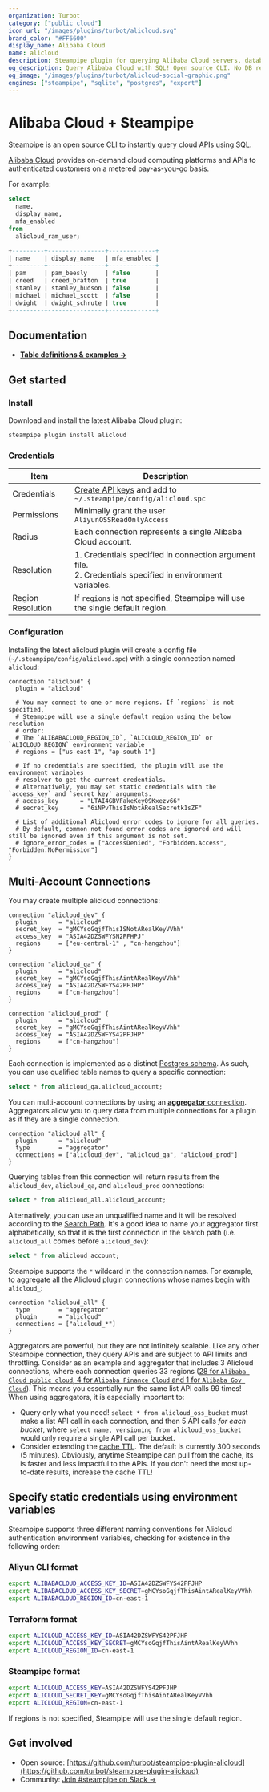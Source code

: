 ```yaml
---
organization: Turbot
category: ["public cloud"]
icon_url: "/images/plugins/turbot/alicloud.svg"
brand_color: "#FF6600"
display_name: Alibaba Cloud
name: alicloud
description: Steampipe plugin for querying Alibaba Cloud servers, databases, networks, and other resources.
og_description: Query Alibaba Cloud with SQL! Open source CLI. No DB required. 
og_image: "/images/plugins/turbot/alicloud-social-graphic.png"
engines: ["steampipe", "sqlite", "postgres", "export"]
---
```


# Alibaba Cloud + Steampipe

[Steampipe](https://steampipe.io) is an open source CLI to instantly query cloud APIs using SQL.

[Alibaba Cloud](https://alibabacloud.com) provides on-demand cloud computing platforms and APIs to authenticated customers on a metered pay-as-you-go basis. 

For example:

```sql
select
  name,
  display_name,
  mfa_enabled
from
  alicloud_ram_user;

+---------+----------------+-------------+
| name    | display_name   | mfa_enabled |
+---------+----------------+-------------+
| pam     | pam_beesly     | false       |
| creed   | creed_bratton  | true        |
| stanley | stanley_hudson | false       |
| michael | michael_scott  | false       |
| dwight  | dwight_schrute | true        |
+---------+----------------+-------------+
```

## Documentation

- **[Table definitions & examples →](/plugins/turbot/alicloud/tables)**

## Get started

### Install

Download and install the latest Alibaba Cloud plugin:

```bash
steampipe plugin install alicloud
```

### Credentials

| Item | Description |
| - | - |
| Credentials | [Create API keys](https://www.alibabacloud.com/help/doc-detail/53045.htm) and add to `~/.steampipe/config/alicloud.spc` |
| Permissions | Minimally grant the user `AliyunOSSReadOnlyAccess`  |
| Radius | Each connection represents a single Alibaba Cloud account. |
| Resolution |  1. Credentials specified in connection argument file.<br />2. Credentials specified in environment variables. |
| Region Resolution | If `regions` is not specified, Steampipe will use the single default region. |

### Configuration

Installing the latest alicloud plugin will create a config file (`~/.steampipe/config/alicloud.spc`) with a single connection named `alicloud`:

```hcl
connection "alicloud" {
  plugin = "alicloud"

  # You may connect to one or more regions. If `regions` is not specified,
  # Steampipe will use a single default region using the below resolution
  # order:
  # The `ALIBABACLOUD_REGION_ID`, `ALICLOUD_REGION_ID` or `ALICLOUD_REGION` environment variable
  # regions = ["us-east-1", "ap-south-1"]

  # If no credentials are specified, the plugin will use the environment variables
  # resolver to get the current credentials.
  # Alternatively, you may set static credentials with the `access_key` and `secret_key` arguments.
  # access_key  	= "LTAI4GBVFakeKey09Kxezv66"
  # secret_key  	= "6iNPvThisIsNotARealSecretk1sZF"

  # List of additional Alicloud error codes to ignore for all queries.
  # By default, common not found error codes are ignored and will still be ignored even if this argument is not set.
  # ignore_error_codes = ["AccessDenied", "Forbidden.Access", "Forbidden.NoPermission"]
}
```

## Multi-Account Connections

You may create multiple alicloud connections:

```hcl
connection "alicloud_dev" {
  plugin      = "alicloud"
  secret_key  = "gMCYsoGqjfThisISNotARealKeyVVhh"
  access_key  = "ASIA42DZSWFYSN2PFHPJ"
  regions     = ["eu-central-1" , "cn-hangzhou"]
}

connection "alicloud_qa" {
  plugin      = "alicloud"
  secret_key  = "gMCYsoGqjfThisAintARealKeyVVhh"
  access_key  = "ASIA42DZSWFYS42PFJHP"
  regions     = ["cn-hangzhou"]
}

connection "alicloud_prod" {
  plugin      = "alicloud"
  secret_key  = "gMCYsoGqjfThisAintARealKeyVVhh"
  access_key  = "ASIA42DZSWFYS42PFJHP"
  regions     = ["cn-hangzhou"]
}
```

Each connection is implemented as a distinct [Postgres schema](https://www.postgresql.org/docs/current/ddl-schemas.html). As such, you can use qualified table names to query a specific connection:

```sql
select * from alicloud_qa.alicloud_account;
```

You can multi-account connections by using an [**aggregator** connection](https://steampipe.io/docs/using-steampipe/managing-connections#using-aggregators). Aggregators allow you to query data from multiple connections for a plugin as if they are a single connection.

```hcl
connection "alicloud_all" {
  plugin      = "alicloud"
  type        = "aggregator"
  connections = ["alicloud_dev", "alicloud_qa", "alicloud_prod"]
}
```

Querying tables from this connection will return results from the `alicloud_dev`, `alicloud_qa`, and `alicloud_prod` connections:

```sql
select * from alicloud_all.alicloud_account;
```

Alternatively, you can use an unqualified name and it will be resolved according to the [Search Path](https://steampipe.io/docs/guides/search-path). It's a good idea to name your aggregator first alphabetically, so that it is the first connection in the search path (i.e. `alicloud_all` comes before `alicloud_dev`):

```sql
select * from alicloud_account;
```

Steampipe supports the `*` wildcard in the connection names. For example, to aggregate all the Alicloud plugin connections whose names begin with `alicloud_`:

```hcl
connection "alicloud_all" {
  type        = "aggregator"
  plugin      = "alicloud"
  connections = ["alicloud_*"]
}
```

Aggregators are powerful, but they are not infinitely scalable. Like any other Steampipe connection, they query APIs and are subject to API limits and throttling. Consider as an example and aggregator that includes 3 Alicloud connections, where each connection queries 33 regions ([28 for `Alibaba Cloud public cloud`, 4 for `Alibaba Finance Cloud` and 1 for `Alibaba Gov Cloud`](https://www.alibabacloud.com/help/en/basics-for-beginners/latest/regions-and-zones)). This means you essentially run the same list API calls 99 times! When using aggregators, it is especially important to:

- Query only what you need! `select * from alicloud_oss_bucket` must make a list API call in each connection, and then 5 API calls *for each bucket*, where `select name, versioning from alicloud_oss_bucket` would only require a single API call per bucket.
- Consider extending the [cache TTL](https://steampipe.io/docs/reference/config-files#connection-options). The default is currently 300 seconds (5 minutes). Obviously, anytime Steampipe can pull from the cache, its is faster and less impactful to the APIs. If you don't need the most up-to-date results, increase the cache TTL!

## Specify static credentials using environment variables

Steampipe supports three different naming conventions for Alicloud authentication environment variables, checking for existence in the following order:

### Aliyun CLI format

```sh
export ALIBABACLOUD_ACCESS_KEY_ID=ASIA42DZSWFYS42PFJHP  
export ALIBABACLOUD_ACCESS_KEY_SECRET=gMCYsoGqjfThisAintARealKeyVVhh
export ALIBABACLOUD_REGION_ID=cn-east-1
```

### Terraform format

```sh
export ALICLOUD_ACCESS_KEY_ID=ASIA42DZSWFYS42PFJHP  
export ALICLOUD_ACCESS_KEY_SECRET=gMCYsoGqjfThisAintARealKeyVVhh
export ALICLOUD_REGION_ID=cn-east-1
```

### Steampipe format

```sh
export ALICLOUD_ACCESS_KEY=ASIA42DZSWFYS42PFJHP  
export ALICLOUD_SECRET_KEY=gMCYsoGqjfThisAintARealKeyVVhh
export ALICLOUD_REGION=cn-east-1
```

If regions is not specified, Steampipe will use the single default region.

## Get involved

- Open source: [https://github.com/turbot/steampipe-plugin-alicloud](https://github.com/turbot/steampipe-plugin-alicloud)
- Community: [Join #steampipe on Slack →](https://turbot.com/community/join)
